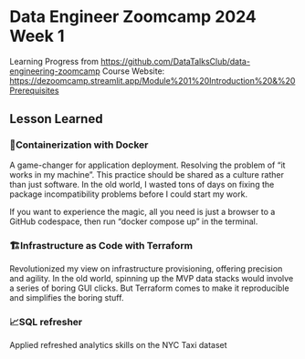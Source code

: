 # Data Engineer Zoomcamp 2024 Week 1
Learning Progress from https://github.com/DataTalksClub/data-engineering-zoomcamp
Course Website: https://dezoomcamp.streamlit.app/Module%201%20Introduction%20&%20Prerequisites

## Lesson Learned
### 🐳Containerization with Docker
A game-changer for application deployment. Resolving the problem of “it works in my machine”. This practice should be shared as a culture rather than just software. In the old world, I wasted tons of days on fixing the package incompatibility problems before I could start my work. 

If you want to experience the magic, all you need is just a browser to a GitHub codespace, then run “docker compose up” in the terminal.



### 🏗️Infrastructure as Code with Terraform
Revolutionized my view on infrastructure provisioning, offering precision and agility. In the old world, spinning up the MVP data stacks would involve a series of boring GUI clicks. But Terraform comes to make it reproducible and simplifies the boring stuff.



### 📈SQL refresher
Applied refreshed analytics skills on the NYC Taxi dataset

